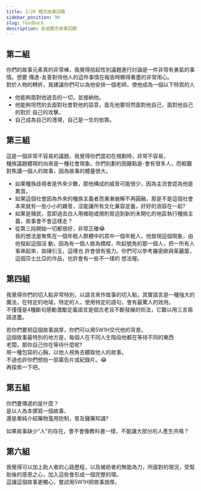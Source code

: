 ```yaml
---
title: 3/20 概念故事回饋
sidebar_position: 90
slug: feedback
description: 各組概念故事回饋
---
```

## 第二組
你們的故事元素真的非常棒，我覺得拾起性別議題進行討論是一件非常有勇氣的事情。想要
傳達-友善對待他人的這件事情在報告時顯得著墨的非常用心。  
對於人物的轉折，我建議你們可以為他安排一個老師，使他成為一個以下特質的人  
* 他能夠面對他過去的一切，並接納他。
* 他能夠坦然的去面對社會對他的惡意，首先他要坦然面對他自己，面對他自己的對於
自己的攻擊。
*  自己成為自己的港灣，自己是一生的依靠。

## 第三組
這是一個非常不容易的議題，我覺得你們當初在規劃時，非常不容易，  
種族議題體現的向來是一種社會現象。你們刻劃的困難點是-會有很多人，而較難對焦講一個人的故事，因為故事的體量很大。  
* 如果種族歧視者是外來少數，那他構成的威脅可能很少，因為主流會認為他是異音。  
* 如果這個社會因為外來的種族主義者而漸漸崩解不再圓融，那是不是這個社會本來就有一些小小的雜音，沒能讓所有文化兼容並蓄，好好的涵容在一起?  
* 如果是殖民，意即過去白人用槍砲或規則脅迫到新的未開化的地區執行種族主義，故事會不會這樣走 ?  
* 從第三段開始一切都很好，非常正確😂  
我的想法是聚焦在一個年輕人群體中的其中一個年輕人，他發現這個現象，由他發起這個活
動，因為有一個人做為橋樑，吹起號角的那一個人，把一所有人事串起來，拋磚引玉，這樣也
許會很有張力。你們可以參考羅密歐與茱麗葉，這個莎士比亞的作品，也許會有一些不一樣的
想法喔。  

## 第四組
我覺得你們的切入點非常特別，以語言來作故事的切入點，其實語言是一種強大的魔法，在特定的地域，特定的人，使用特定的語句，會有最驚人的效用。  
不僅僅是4種斷句感動激勵定義語言是個古老且不斷發展的術法，它難以用三言兩語道盡。  
  
若你們要把這個故事說厚，你們可以用5W1H交代他的背景。  
這個故事最特別的地方是，每個人在不同人生階段他都在等待不同的東西  
老闆，那你自己你在等待什麼呢?  
用一種包容的心胸，以他人視角去聽取他人的故事。  
不過也許你們想拍一部廣告片或紀錄片。😂  
再探索一下吧。  

## 第五組
你們要傳遞的是什麼 ?  
是以人為本撰寫一個故事、  
還是單純介紹藥物濫用防制，普及醫藥知識?  
  
如果故事缺少”人"的存在，會不會像教科書一樣，不能讓大部分的人產生共鳴 ?  

## 第六組
我覺得可以加上助人者的心路歷程，以及被助者的無能為力，所面對的現況，受幫助後的感恩之心，加入這些會形成一個完整的環。  
這讓這個故事更觸心，嘗試用5W1H把故事說厚。  


